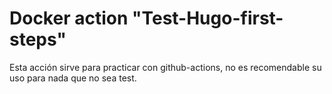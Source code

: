 # Docker action "Test-Hugo-first-steps"
Esta acción sirve para practicar con github-actions, no es recomendable su uso para nada que no sea test.